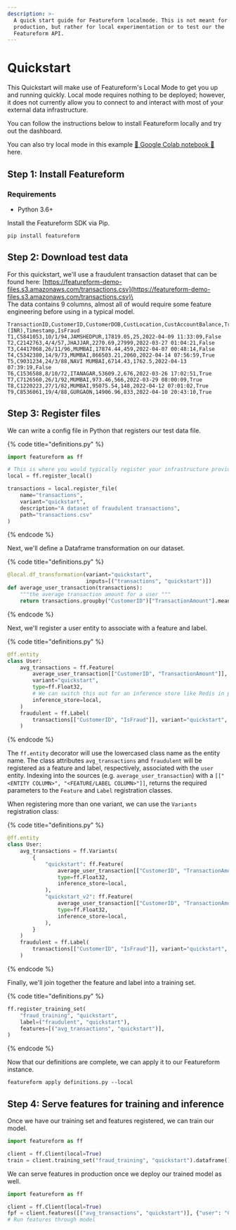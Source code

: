 ```yaml
---
description: >-
  A quick start guide for Featureform localmode. This is not meant for
  production, but rather for local experimentation or to test our the
  Featureform API.
---
```


# Quickstart

This Quickstart will make use of Featureform's Local Mode to get you up and running quickly. Local mode requires nothing to be deployed; however, it does not currently allow you to connect to and interact with most of your external data infrastructure.

You can follow the instructions below to install Featureform locally and try out the dashboard.

You can also try local mode in this example [📔 Google Colab notebook 📔](https://colab.research.google.com/drive/1mlS10dPa32IiaLNpbHsqFcoeoyrAggTa?usp=sharing&utm_source=Featureform_Docs&utm_medium=EmbeddedLink&utm_campaign=NoAssociatedCampaign) here.



## Step 1: Install Featureform

### Requirements

- Python 3.6+

Install the Featureform SDK via Pip.

```shell
pip install featureform
```

## Step 2: Download test data

For this quickstart, we'll use a fraudulent transaction dataset that can be found here: [https://featureform-demo-files.s3.amazonaws.com/transactions.csv](https://featureform-demo-files.s3.amazonaws.com/transactions.csv)\
\
The data contains 9 columns, almost all of would require some feature engineering before using in a typical model.

```csv
TransactionID,CustomerID,CustomerDOB,CustLocation,CustAccountBalance,TransactionAmount (INR),Timestamp,IsFraud
T1,C5841053,10/1/94,JAMSHEDPUR,17819.05,25,2022-04-09 11:33:09,False
T2,C2142763,4/4/57,JHAJJAR,2270.69,27999,2022-03-27 01:04:21,False
T3,C4417068,26/11/96,MUMBAI,17874.44,459,2022-04-07 00:48:14,False
T4,C5342380,14/9/73,MUMBAI,866503.21,2060,2022-04-14 07:56:59,True
T5,C9031234,24/3/88,NAVI MUMBAI,6714.43,1762.5,2022-04-13 07:39:19,False
T6,C1536588,8/10/72,ITANAGAR,53609.2,676,2022-03-26 17:02:51,True
T7,C7126560,26/1/92,MUMBAI,973.46,566,2022-03-29 08:00:09,True
T8,C1220223,27/1/82,MUMBAI,95075.54,148,2022-04-12 07:01:02,True
T9,C8536061,19/4/88,GURGAON,14906.96,833,2022-04-10 20:43:10,True
```

## Step 3: Register files

We can write a config file in Python that registers our test data file.

{% code title="definitions.py" %}

```python
import featureform as ff

# This is where you would typically register your infrastructure providers.
local = ff.register_local()

transactions = local.register_file(
    name="transactions",
    variant="quickstart",
    description="A dataset of fraudulent transactions",
    path="transactions.csv"
)
```

{% endcode %}

Next, we'll define a Dataframe transformation on our dataset.

{% code title="definitions.py" %}

```python
@local.df_transformation(variant="quickstart",
                         inputs=[("transactions", "quickstart")])
def average_user_transaction(transactions):
    """the average transaction amount for a user """
    return transactions.groupby("CustomerID")["TransactionAmount"].mean()
```

{% endcode %}

Next, we'll register a user entity to associate with a feature and label.

{% code title="definitions.py" %}

```python
@ff.entity
class User:
    avg_transactions = ff.Feature(
        average_user_transaction[["CustomerID", "TransactionAmount"]], # We can optional include the `timestamp_column` "Timestamp" here
        variant="quickstart",
        type=ff.Float32,
        # We can switch this out for an inference store like Redis in production.
        inference_store=local,
    )
    fraudulent = ff.Label(
        transactions[["CustomerID", "IsFraud"]], variant="quickstart", type=ff.Bool
    )
```

{% endcode %}

The `ff.entity` decorator will use the lowercased class name as the entity name. The class attributes `avg_transactions` and `fraudulent` will be registered as a feature and label, respectively, associated with the `user` entity. Indexing into the sources (e.g. `average_user_transaction`) with a `[["<ENTITY COLUMN>", "<FEATURE/LABEL COLUMN>"]]`, returns the required parameters to the `Feature` and `Label` registration classes.

When registering more than one variant, we can use the `Variants` registration class:

{% code title="definitions.py" %}

```python
@ff.entity
class User:
    avg_transactions = ff.Variants(
        {
            "quickstart": ff.Feature(
                average_user_transaction[["CustomerID", "TransactionAmount"]],
                type=ff.Float32,
                inference_store=local,
            ),
            "quickstart_v2": ff.Feature(
                average_user_transaction[["CustomerID", "TransactionAmount"]],
                type=ff.Float32,
                inference_store=local,
            ),
        }
    )
    fraudulent = ff.Label(
        transactions[["CustomerID", "IsFraud"]], variant="quickstart", type=ff.Bool
    )
```

{% endcode %}

Finally, we'll join together the feature and label into a training set.

{% code title="definitions.py" %}

```python
ff.register_training_set(
    "fraud_training", "quickstart",
    label=("fraudulent", "quickstart"),
    features=[("avg_transactions", "quickstart")],
)
```

{% endcode %}

Now that our definitions are complete, we can apply it to our Featureform instance.

```shell
featureform apply definitions.py --local
```

## Step 4: Serve features for training and inference

Once we have our training set and features registered, we can train our model.

```python
import featureform as ff

client = ff.Client(local=True)
train = client.training_set("fraud_training", "quickstart").dataframe()
```

We can serve features in production once we deploy our trained model as well.

```python
import featureform as ff

client = ff.Client(local=True)
fpf = client.features([("avg_transactions", "quickstart")], {"user": "C1010012"})
# Run features through model
```
